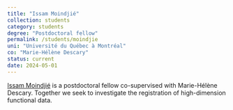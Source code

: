 ```yaml
---
title: "Issam Moindjié"
collection: students
category: students
degree: "Postdoctoral fellow"
permalink: /students/moindjie
uni: "Université du Québec à Montréal"
co: "Marie-Hélène Descary"
status: current
date: 2024-05-01
---
```


[Issam Moindjié](https://imoindjie.github.io/#index) is a postdoctoral fellow co-supervised with Marie-Hélène Descary. Together we seek to investigate the registration of high-dimension functional data.
